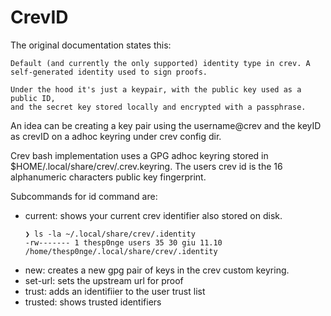 # CrevID

The original documentation states this:

```
Default (and currently the only supported) identity type in crev. A
self-generated identity used to sign proofs.

Under the hood it's just a keypair, with the public key used as a public ID,
and the secret key stored locally and encrypted with a passphrase.
```

An idea can be creating a key pair using the username@crev and the keyID as
crevID on a adhoc keyring under crev config dir.

Crev bash implementation uses a GPG adhoc keyring stored in
$HOME/.local/share/crev/.crev.keyring. The users crev id is the 16 alphanumeric
characters public key fingerprint.

Subcommands for id command are:

* current: shows your current crev identifier also stored on disk.
    ```
    ❯ ls -la ~/.local/share/crev/.identity
    -rw------- 1 thesp0nge users 35 30 giu 11.10 /home/thesp0nge/.local/share/crev/.identity

    ```
* new: creates a new gpg pair of keys in the crev custom keyring.
* set-url: sets the upstream url for proof
* trust: adds an identifiier to the user trust list
* trusted: shows trusted identifiers
